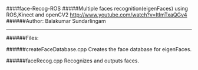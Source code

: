 ####face-Recog-ROS
#####Multiple faces recognition(eigenFaces) using ROS,Kinect and openCV2
http://www.youtube.com/watch?v=ItImTxaQGv4
######Author: Balakumar Sundarlingam
____________________________________________________


######Files:

######createFaceDatabase.cpp
Creates the face database for eigenFaces. 

######faceRecog.cpp
Recognizes and outputs faces.  
